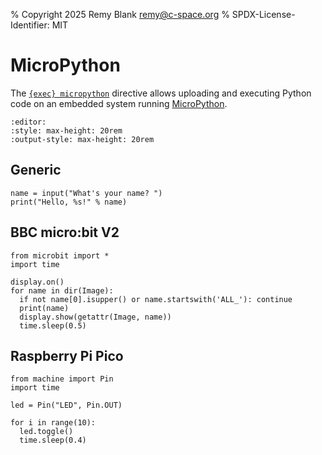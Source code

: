 % Copyright 2025 Remy Blank <remy@c-space.org>
% SPDX-License-Identifier: MIT

# MicroPython

The [`{exec} micropython`](../reference/exec.md#micropython) directive allows
uploading and executing Python code on an embedded system running
[MicroPython](https://micropython.org).

```{defaults} exec
:editor:
:style: max-height: 20rem
:output-style: max-height: 20rem
```

## Generic

```{exec} micropython
name = input("What's your name? ")
print("Hello, %s!" % name)
```

## BBC micro:bit V2

```{exec} micropython
from microbit import *
import time

display.on()
for name in dir(Image):
  if not name[0].isupper() or name.startswith('ALL_'): continue
  print(name)
  display.show(getattr(Image, name))
  time.sleep(0.5)
```

## Raspberry Pi Pico

```{exec} micropython
from machine import Pin
import time

led = Pin("LED", Pin.OUT)

for i in range(10):
  led.toggle()
  time.sleep(0.4)
```
